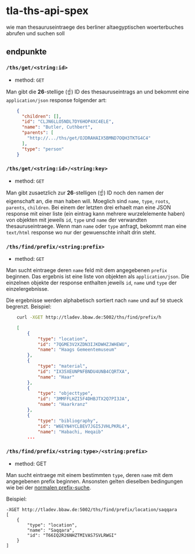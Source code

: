 # tla-ths-api-spex
wie man thesauruseintraege des berliner altaegyptischen woerterbuches abrufen und suchen soll

## endpunkte

### `/ths/get/<string:id>`

- method: `GET`

Man gibt die **26**-stellige (:point_up:) ID des thesauruseintrags an und bekommt eine `application/json` response folgender art:

```json
    {
      "children": [],
      "id": "CLJN6LLO5NDL7DY6HOP4XC4ELE",
      "name": "Butler, Cuthbert",
      "parents": [
        "http://.../ths/get/OJDRAHAIX5BMND7OQH3TKTG4C4"
      ],
      "type": "person"
    }
```    
    
### `/ths/get/<string:id>/<string:key>`

- method: `GET`

Man gibt zusaetzlich zur **26**-stelligen (:point_up:) ID noch den namen der eigenschaft an, die man haben will. Moeglich sind `name`, `type`, `roots`, `parents`, `children`. Bei einem der letzten drei erhaelt man eine JSON response mit einer liste (ein eintrag kann mehrere wurzelelemente haben) von objekten mit jeweils `id`, `type` und `name` der verwandten thesauruseintraege. Wenn man `name` oder `type` anfragt, bekommt man eine `text/html` response wo nur der gewuenschte inhalt drin steht.

### `/ths/find/prefix/<string:prefix>`

- method: `GET`

Man sucht eintraege deren `name` feld mit dem angegebenen `prefix` beginnen. Das ergebnis ist eine liste von objekten als `application/json`. Die einzelnen objekte der response enthalten jeweils `id`, `name` und `type` der einzelergebnisse.

Die ergebnisse werden alphabetisch sortiert nach `name` und auf `50` stueck begrenzt. Beispiel:

```bash
    curl -XGET http://tladev.bbaw.de:5002/ths/find/prefix/h
```
```json 
    [
        {
            "type": "location",
            "id": "7QGME3V2XZDN3IJKDWHZJWHEWU",
            "name": "Haags Gemeentemuseum"
        },
        {
            "type": "material",
            "id": "IX35XEUNPNFBNDU4UNB4CQRTXA",
            "name": "Haar"
        },
        {
            "type": "objecttype",
            "id": "3MMFFLHZI5F4DHBJTX2Q7PI3JA",
            "name": "Haarkranz"
        },
        {
            "type": "bibliography",
            "id": "W6EYN4YCLBEV7JGI5JVHLPKRL4",
            "name": "Habachi, Heqaib"
        ...
```

### `/ths/find/prefix/<string:type>/<string:prefix>`

- method: GET

Man sucht eintraege mit einem bestimmten `type`, deren `name` mit dem angegebenen prefix beginnen. Ansonsten gelten dieselben bedingungen wie bei der [normalen prefix-suche](#thsfindprefixstringprefix).

Beispiel: 

    -XGET http://tladev.bbaw.de:5002/ths/find/prefix/location/saqqara
    [
        {
            "type": "location",
            "name": "Saqqara",
            "id": "T66IQ2R26NHZTMIVAS7SVLRWGI"
        }
    ]
